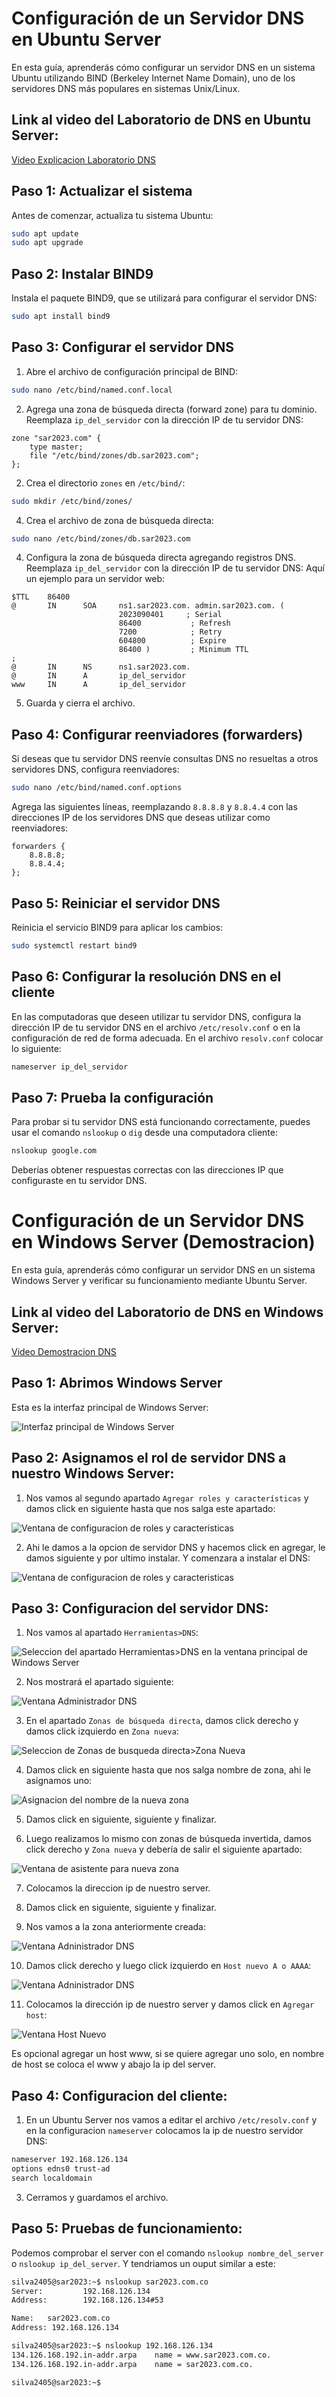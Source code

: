 # Configuración de un Servidor DNS en Ubuntu Server

En esta guía, aprenderás cómo configurar un servidor DNS en un sistema Ubuntu utilizando BIND (Berkeley Internet Name Domain), uno de los servidores DNS más populares en sistemas Unix/Linux.

## Link al video del Laboratorio de DNS en Ubuntu Server: 

[Video Explicacion Laboratorio DNS](https://youtu.be/mjiwamWDz38)

## Paso 1: Actualizar el sistema

Antes de comenzar, actualiza tu sistema Ubuntu:

```bash
sudo apt update
sudo apt upgrade
```

## Paso 2: Instalar BIND9

Instala el paquete BIND9, que se utilizará para configurar el servidor DNS:

```bash
sudo apt install bind9
```

## Paso 3: Configurar el servidor DNS

1. Abre el archivo de configuración principal de BIND:

```bash
sudo nano /etc/bind/named.conf.local
```

2. Agrega una zona de búsqueda directa (forward zone) para tu dominio. Reemplaza `ip_del_servidor` con la dirección IP de tu servidor DNS:

```plaintext
zone "sar2023.com" {
    type master;
    file "/etc/bind/zones/db.sar2023.com";
};
```
2. Crea el directorio `zones` en `/etc/bind/`:
```bash
sudo mkdir /etc/bind/zones/
```
4. Crea el archivo de zona de búsqueda directa:

```bash
sudo nano /etc/bind/zones/db.sar2023.com
```

4. Configura la zona de búsqueda directa agregando registros DNS. Reemplaza `ip_del_servidor` con la dirección IP de tu servidor DNS: Aquí un ejemplo para un servidor web:

```plaintext
$TTL    86400
@       IN      SOA     ns1.sar2023.com. admin.sar2023.com. (
                        2023090401     ; Serial
                        86400           ; Refresh
                        7200            ; Retry
                        604800          ; Expire
                        86400 )         ; Minimum TTL
;
@       IN      NS      ns1.sar2023.com.
@       IN      A       ip_del_servidor
www     IN      A       ip_del_servidor
```

5. Guarda y cierra el archivo.

## Paso 4: Configurar reenviadores (forwarders)

Si deseas que tu servidor DNS reenvíe consultas DNS no resueltas a otros servidores DNS, configura reenviadores:

```bash
sudo nano /etc/bind/named.conf.options
```

Agrega las siguientes líneas, reemplazando `8.8.8.8` y `8.8.4.4` con las direcciones IP de los servidores DNS que deseas utilizar como reenviadores:

```plaintext
forwarders {
    8.8.8.8;
    8.8.4.4;
};
```

## Paso 5: Reiniciar el servidor DNS

Reinicia el servicio BIND9 para aplicar los cambios:

```bash
sudo systemctl restart bind9
```

## Paso 6: Configurar la resolución DNS en el cliente

En las computadoras que deseen utilizar tu servidor DNS, configura la dirección IP de tu servidor DNS en el archivo `/etc/resolv.conf` o en la configuración de red de forma adecuada. En el archivo `resolv.conf` colocar lo siguiente:
```bash
nameserver ip_del_servidor
```

## Paso 7: Prueba la configuración

Para probar si tu servidor DNS está funcionando correctamente, puedes usar el comando `nslookup` o `dig` desde una computadora cliente:

```bash
nslookup google.com
```

Deberías obtener respuestas correctas con las direcciones IP que configuraste en tu servidor DNS.



# Configuración de un Servidor DNS en Windows Server (Demostracion)

En esta guía, aprenderás cómo configurar un servidor DNS en un sistema Windows Server y verificar su funcionamiento mediante Ubuntu Server.

## Link al video del Laboratorio de DNS en Windows Server:

[Video Demostracion DNS](https://youtu.be/Cb2KwLBDjPE)

## Paso 1: Abrimos Windows Server

Esta es la interfaz principal de Windows Server:

![Interfaz principal de Windows Server](https://github.com/ervincruz2002/sar2023/blob/main/demo0.jpeg)

## Paso 2: Asignamos el rol de servidor DNS a nuestro Windows Server:

1. Nos vamos al segundo apartado `Agregar roles y características` y damos click en siguiente hasta que nos salga este apartado:

![Ventana de configuracion de roles y caracteristicas](https://github.com/ervincruz2002/sar2023/blob/main/demo1.jpeg)

2. Ahi le damos a la opcion de servidor DNS y hacemos click en agregar, le damos siguiente y por ultimo instalar. Y comenzara a instalar el DNS:
   
![Ventana de configuracion de roles y caracteristicas](https://github.com/ervincruz2002/sar2023/blob/main/demo2.jpeg)

## Paso 3: Configuracion del servidor DNS:

1.  Nos vamos al apartado `Herramientas>DNS`:

![Seleccion del apartado Herramientas>DNS en la ventana principal de Windows Server](https://github.com/ervincruz2002/sar2023/blob/main/demo3.jpeg)

2. Nos mostrará el apartado siguiente:

![Ventana Administrador DNS](https://github.com/ervincruz2002/sar2023/blob/main/demo4.jpeg)

3. En el apartado `Zonas de búsqueda directa`, damos click derecho y damos click izquierdo en `Zona nueva`:

![Seleccion de Zonas de busqueda directa>Zona Nueva](https://github.com/ervincruz2002/sar2023/blob/main/demo5.jpeg)

4. Damos click en siguiente hasta que nos salga nombre de zona, ahi le asignamos uno:

![Asignacion del nombre de la nueva zona](https://github.com/ervincruz2002/sar2023/blob/main/demo6.jpeg)

5. Damos click en siguiente, siguiente y finalizar.

6. Luego realizamos lo mismo con zonas de búsqueda invertida, damos click derecho y `Zona nueva` y debería de salir el siguiente apartado:

![Ventana de asistente para nueva zona](https://github.com/ervincruz2002/sar2023/blob/main/demo7.jpeg)

7. Colocamos la direccion ip de nuestro server.
   
8. Damos click en siguiente, siguiente y finalizar.

9. Nos vamos a la zona anteriormente creada:

![Ventana Adninistrador DNS](https://github.com/ervincruz2002/sar2023/blob/main/demo8.jpeg)

10. Damos click derecho y luego click izquierdo en `Host nuevo A o AAAA`:

![Ventana Adninistrador DNS](https://github.com/ervincruz2002/sar2023/blob/main/demo9.jpeg)

11. Colocamos la dirección ip de nuestro server y damos click en `Agregar host`:
    
![Ventana Host Nuevo](https://github.com/ervincruz2002/sar2023/blob/main/demo10.jpeg)

Es opcional agregar un host www, si se quiere agregar uno solo, en nombre de host se coloca el www y abajo la ip del server.

## Paso 4: Configuracion del cliente:

1. En un Ubuntu Server nos vamos a editar el archivo `/etc/resolv.conf` y en la configuracion `nameserver` colocamos la ip de nuestro servidor DNS:

```bash
nameserver 192.168.126.134
options edns0 trust-ad
search localdomain
```

3. Cerramos y guardamos el archivo.

## Paso 5: Pruebas de funcionamiento:
Podemos comprobar el server con el comando `nslookup nombre_del_server` o `nslookup ip_del_server`. Y tendriamos un ouput similar a este:

```bash
silva2405@sar2023:~$ nslookup sar2023.com.co
Server:         192.168.126.134
Address:        192.168.126.134#53

Name:   sar2023.com.co
Address: 192.168.126.134

silva2405@sar2023:~$ nslookup 192.168.126.134
134.126.168.192.in-addr.arpa    name = www.sar2023.com.co.
134.126.168.192.in-addr.arpa    name = sar2023.com.co.

silva2405@sar2023:~$
```



   

   





